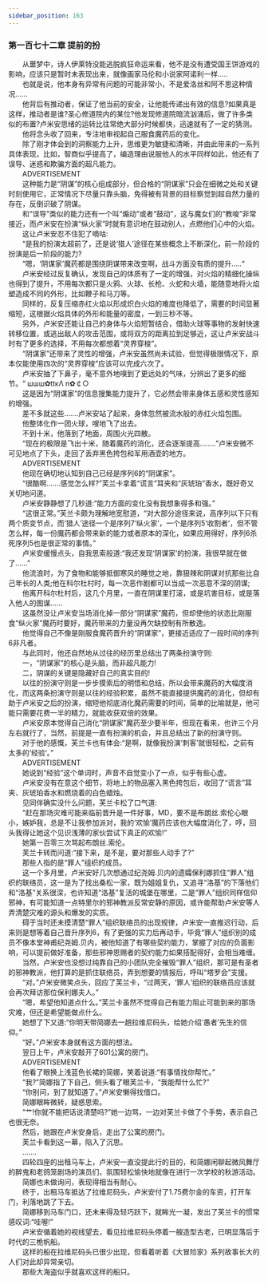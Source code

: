 ```yaml
---
sidebar_position: 163
---
```

### 第一百七十二章 提前的扮  


　　从噩梦中，诗人伊莱特没能逃脱疯狂命运来看，他不是没有遭受国王饼游戏的影响，应该只是暂时未表现出来，就像画家马伦和小说家阿诺利一样.....  
　　也就是说，他本身有异常有问题的可能非常小，不是爱洛丝和阿不思这种情况......  
　　他背后有推动者，保证了他当前的安全，让他能传递出有效的信息?如果真是这样，推动者是谁?圣心修道院内的某位?他发现修道院暗流汹涌后，做了许多类似的布置?卢米安思绪的运转比往常绝大部分时候都快，迅速就有了一定的猜测。  
　　他将念头收了回来，专注地审视起自己服食魔药后的变化。  
　　除了刚才体会到的洞察能力上升，思维更为敏捷和清晰，并由此带来的一系列具体表现，比如，智商似乎提高了，编造理由说服他人的水平同样如此，他还有了误导、迷惑和欺骗方面的超凡能力。  
　　ADVERTISEMENT  
　　这种能力是“阴谋”的核心组成部分，但合格的“阴谋家”只会在细微之处和关键时刻使用它，正常情况下尽量只靠头脑，免得被有背景的目标察觉到超自然力量的存在，反倒识破了阴谋。  
　　和“误导”类似的能力还有一个叫“煽动”或者“鼓动”，这与魔女们的“教唆”非常接近，而卢米安在扮演“纵火家”时就有意识地在鼓动别人，点燃他们心中的火焰。  
　　这让卢米安忍不住犯了嘀咕:  
　　“是我的扮演太超前了，还是说‘猎人’途径在某些概念上不断深化，前一阶段的扮演是后一阶段的能力?  
　　“嗯，‘阴谋家’魔药都是围绕阴谋带来改变啊，战斗方面没有质的提升.....“  
　　卢米安经过反复确认，发现自己的体质有了一定的增强，对火焰的精细化操纵也得到了提升，不用每次都只是火鸦、火球、长枪、火蛇和火墙，能随意地将火焰塑造成不同的外形，比如鞭子和马刀等。  
　　同样的，反复压缩赤红火焰以形成炽白火焰的难度也降低了，需要的时间显著缩短，这根据火焰具体的外形和能量的密度，一到三秒不等。  
　　另外，卢米安还能让自己的身体与火焰短暂结合，借助火球等事物的发射快速转移位置，或逃出敌人的攻击范围，或将双方的距离拉到足够近，这让卢米安战斗时有了更多的选择，不用每次都想着“灵界穿梭”。  
　　“阴谋家”还带来了灵性的增强，卢米安虽然尚未试验，但觉得极限情况下，原本仅能使用四次的“灵界穿梭”应该可以完成六次了。  
　　卢米安抽了下鼻子，毫不意外地嗅到了更远处的气味，分辨出了更多的细节。“ шшш✿ttκΛ n✿￠○  
　　这是因为“阴谋家”的信息搜集能力提升了，它必然会带来身体五感和灵性感知的增强。  
　　差不多就这些…….卢米安站了起来，身体忽然被流水般的赤红火焰包围。  
　　他整体化作一团火球，嗖地飞了出去。  
　　不到十米，他落到了地面，周围火光四散。  
　　“现在的极限是飞出十米，随着魔药的消化，还会逐渐提高....….”卢米安微不可见地点了下头，走回了丢弃黑色挎包和军用酒壶的地方。  
　　ADVERTISEMENT  
　　他现在确切地认知到自己已经是序列6的“阴谋家”。  
　　“很酷啊.……感觉怎么样?”芙兰卡拿着“谎言”耳夹和“灰琥珀”香水，既好奇又关切地问道。  
　　卢米安静静想了几秒道:“能力方面的变化没有我想象得多和强。”  
　　“这很正常。”芙兰卡颇为理解地宽慰道，“对大部分途径来说，高序列以下只有两个质变节点，而‘猎人’途径一个是序列7‘纵火家’，一个是序列5‘收割者’，但不管怎么样，每一份魔药都会带来新的能力或者原本的深化，如果应用得好，序列6杀死序列5也是很正常的事情。”  
　　卢米安缓慢点头，自我思索般道:“我还发现‘阴谋家’的扮演，我很早就在做了……”  
　　他流浪时，为了食物和能够抵御寒风的睡觉之地，靠狠辣和阴谋对抗那些比自己年长的人类;他在科尔杜村时，每一次恶作剧都可以当成一次恶意不深的阴谋;  
　　他离开科尔杜村后，这几个月里，一直在阴谋里打滚，或是坑害目标，或是落入他人的图谋......  
　　这虽然没让卢米安当场消化掉一部分“阴谋家”魔药，但却使他的状态比刚服食“纵火家”魔药时要好，魔药带来的力量没再欠缺控制有所散逸。  
　　他觉得自己不像是刚服食魔药晋升的“阴谋家”，更接近适应了一段时间的序列6非凡者。  
　　与此同时，他还自然地从过往的经历里总结出了两条扮演守则:  
　　一，“阴谋家”的核心是头脑，而非超凡能力!  
　　二，阴谋的关键是隐藏好自己的真实目的!  
　　以往的扮演守则是一步步摸索后的明悟和总结，所以会带来魔药的大幅度消化，而这两条扮演守则是以往的经验积累，虽然不能直接提供魔药的消化，但却有助于卢米安之后的扮演，缩短他彻底消化魔药需要的时间，简单的比喻就是，他可能只需要花费一半的精力，就能收获双倍的效果。  
　　卢米安原本觉得自己消化“阴谋家”魔药至少要半年，但现在看来，也许三个月左右就行了，当然，前提是一直有扮演的机会，并且总结出了新的扮演守则。  
　　对于他的感慨，芙兰卡也有体会:“是啊，就像我扮演‘刺客’就很轻松，之前有太多的‘经验’。”  
　　ADVERTISEMENT  
　　她说到“经验”这个单词时，声音不自觉变小了一点，似乎有些心虚。  
　　卢米安没有在意这个细节，将地上的物品塞入黑色挎包后，收回了“谎言”耳夹、灰琥珀香水和燃烧着的白色蜡烛。  
　　见同伴确实没什么问题，芙兰卡松了口气道:  
　　“赶在那场灾难可能来临前晋升是一件好事，MD，要不是布朗丝.索伦心眼小，嫉妒我，总是不让我参加派对，我的‘欢愉’魔药应该也大幅度消化了，哼，回头我得让她这个见识浅薄的家伙尝试下真正的欢愉!”  
　　她第一百零三次骂起布朗丝.索伦。  
　　芙兰卡转而问道:“接下来，是不是，要对那些人动手了?”  
　　那些人指的是“罪人”组织的成员。  
　　这一个多月里，卢米安好几次想通过纪尧姆.贝内的遗孀保利娜抓住“罪人”组织的联络员，这一是为了找出桑松一家，既为姐姐复仇，又追寻“洛基”的下落他们和“洛基”关系很深，也许知道“洛基”复活的城堡在哪里，二是“罪人”组织同样信仰邪神，有可能知道一点特里尔的邪神教派反常安静的原因，或许能帮助卢米安等人弄清楚灾难的源头和爆发的实质。  
　　碍于当时还未摸清楚“罪人”组织联络员的出现规律，卢米安一直推迟行动，后来则是想等着自己晋升序列6，有了更强的实力后再动手，毕竟“罪人”组织别的成员不像本堂神甫纪尧姆.贝内，被他知道了有哪些契约能力，掌握了对应的负面影响，可以提前做好准备，那些邪神恩赐者的契约能力如果搭配得好，会相当难缠。  
　　当然，卢米安也没想过纯靠自己的小团队完全摧毁“罪人”组织，那可是有圣者的邪神教派，他打算的是抓住联络员，弄到想要的情报后，呼叫“塔罗会”支援。  
　　“对。”卢米安微笑点头，回应了芙兰卡，“过两天，‘罪人’组织的联络员应该就会再次拜访那位保利娜夫人。”  
　　“嗯，希望他知道点什么。”芙兰卡虽然不觉得自己有能力阻止可能到来的那场灾难，但还是希望能做点什么。  
　　她想了下又道:“你明天带简娜去一趟拉维尼码头，给她介绍‘愚者’先生的信仰。”  
　　“好。”卢米安本身就有这方面的想法。  
　　翌日上午，卢米安敲开了601公寓的房门。  
　　ADVERTISEMENT  
　　他看了眼换上浅蓝色长裙的简娜，笑着说道:“有事情找你帮忙。”  
　　“我?”简娜指了下自己，侧头看了眼芙兰卡，“我能帮什么忙?”  
　　“你别问，到了就知道了。”卢米安懒得找借口。  
　　简娜眼眸微转，疑惑思索。  
　　“艹!你就不能把话说清楚吗?”她一边骂，一边对芙兰卡做了个手势，表示自己也很无奈。  
　　然后，她跟在卢米安身后，走出了公寓的房门。  
　　芙兰卡看到这一幕，陷入了沉思。  
　　.......  
　　四轮四座的出租马车上，卢米安一直没提此行的目的，和简娜闲聊起微风舞厅的醉鬼和老鸽笼剧场的演员们，氛围轻松愉快地就像在进行一次学校的秋游活动。  
　　简娜也未做询问，表现得相当有耐心。  
　　终于，出租马车抵达了拉维尼码头，卢米安付了1.75费尔金的车资，打开车门，利落地跳了下去。  
　　简娜移到马车门口，还未来得及轻巧跃下，就眸光一凝，发出了芙兰卡的惯常感叹词:“哇喔!”  
　　卢米安循着她的视线望去，看见拉维尼码头停着一艘造型古老，已明显落后于时代的三桅帆船。  
　　这样的船在拉维尼码头已很少出现，但看着听着《大冒险家》系列故事长大的人们对此却异常亲切。  
　　那些大海盗似乎就喜欢这样的船只。  
